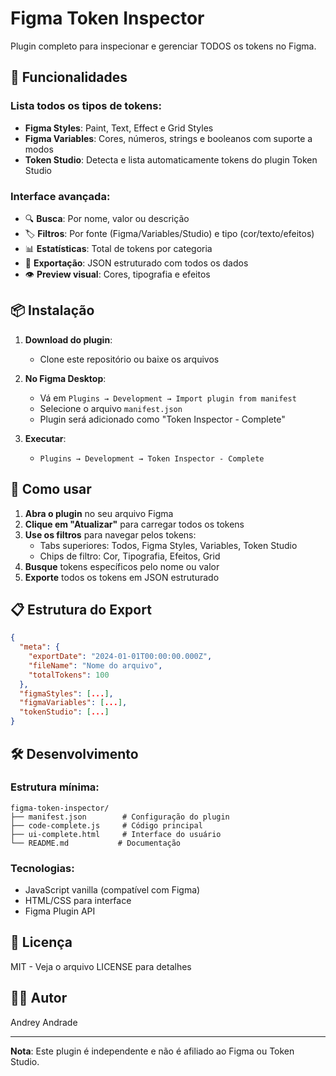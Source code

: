 # Figma Token Inspector

Plugin completo para inspecionar e gerenciar TODOS os tokens no Figma.

## 🎨 Funcionalidades

### Lista todos os tipos de tokens:
- **Figma Styles**: Paint, Text, Effect e Grid Styles
- **Figma Variables**: Cores, números, strings e booleanos com suporte a modos
- **Token Studio**: Detecta e lista automaticamente tokens do plugin Token Studio

### Interface avançada:
- 🔍 **Busca**: Por nome, valor ou descrição
- 🏷️ **Filtros**: Por fonte (Figma/Variables/Studio) e tipo (cor/texto/efeitos)
- 📊 **Estatísticas**: Total de tokens por categoria
- 💾 **Exportação**: JSON estruturado com todos os dados
- 👁️ **Preview visual**: Cores, tipografia e efeitos

## 📦 Instalação

1. **Download do plugin**:
   - Clone este repositório ou baixe os arquivos

2. **No Figma Desktop**:
   - Vá em `Plugins → Development → Import plugin from manifest`
   - Selecione o arquivo `manifest.json`
   - Plugin será adicionado como "Token Inspector - Complete"

3. **Executar**:
   - `Plugins → Development → Token Inspector - Complete`

## 🚀 Como usar

1. **Abra o plugin** no seu arquivo Figma
2. **Clique em "Atualizar"** para carregar todos os tokens
3. **Use os filtros** para navegar pelos tokens:
   - Tabs superiores: Todos, Figma Styles, Variables, Token Studio
   - Chips de filtro: Cor, Tipografia, Efeitos, Grid
4. **Busque** tokens específicos pelo nome ou valor
5. **Exporte** todos os tokens em JSON estruturado

## 📋 Estrutura do Export

```json
{
  "meta": {
    "exportDate": "2024-01-01T00:00:00.000Z",
    "fileName": "Nome do arquivo",
    "totalTokens": 100
  },
  "figmaStyles": [...],
  "figmaVariables": [...],
  "tokenStudio": [...]
}
```

## 🛠️ Desenvolvimento

### Estrutura mínima:
```
figma-token-inspector/
├── manifest.json        # Configuração do plugin
├── code-complete.js     # Código principal
├── ui-complete.html     # Interface do usuário
└── README.md           # Documentação
```

### Tecnologias:
- JavaScript vanilla (compatível com Figma)
- HTML/CSS para interface
- Figma Plugin API

## 📄 Licença

MIT - Veja o arquivo LICENSE para detalhes

## 👨‍💻 Autor

Andrey Andrade

---

**Nota**: Este plugin é independente e não é afiliado ao Figma ou Token Studio.